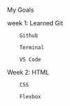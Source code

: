 My Goals 

week 1: Learned Git

        Github
        
        Terminal
        
        VS Code
        
Week 2: HTML

        CSS 
        
        Flexbox
